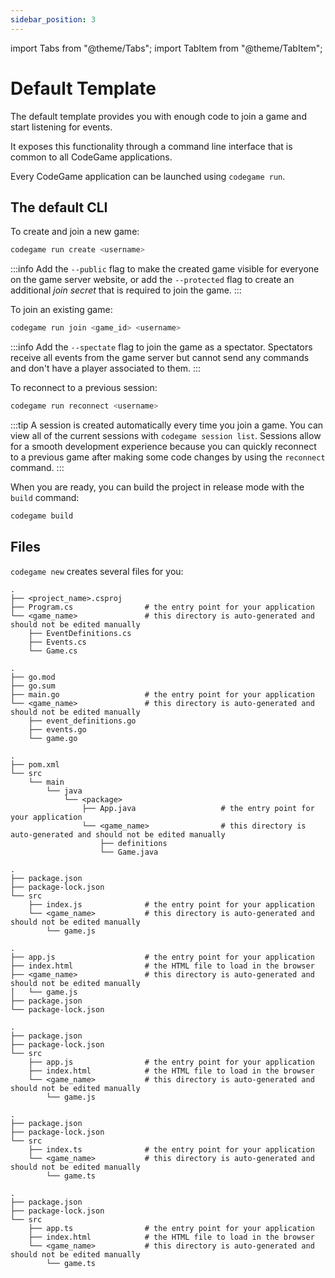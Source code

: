 ```yaml
---
sidebar_position: 3
---
```


import Tabs from "@theme/Tabs";
import TabItem from "@theme/TabItem";

# Default Template

The default template provides you with enough code to join a game and start listening for events.

It exposes this functionality through a command line interface that is common to all CodeGame applications.

Every CodeGame application can be launched using `codegame run`.

## The default CLI

To create and join a new game:

```bash
codegame run create <username>
```

:::info
Add the `--public` flag to make the created game visible for everyone on the game server website, or
add the `--protected` flag to create an additional _join secret_ that is required to join the game.
:::

To join an existing game:

```bash
codegame run join <game_id> <username>
```

:::info
Add the `--spectate` flag to join the game as a spectator. Spectators receive all events from the game server but cannot send any commands and don't have a player associated to them.
:::

To reconnect to a previous session:

```bash
codegame run reconnect <username>
```

:::tip
A session is created automatically every time you join a game. You can view all of the current sessions with `codegame session list`.
Sessions allow for a smooth development experience because you can quickly reconnect to a previous game after making some code changes by using the `reconnect` command.
:::

When you are ready, you can build the project in release mode with the `build` command:

```bash
codegame build
```

## Files

`codegame new` creates several files for you:

<Tabs groupId="lang">
  <TabItem value="csharp" label="C#">

```
.
├── <project_name>.csproj
├── Program.cs                # the entry point for your application
└── <game_name>               # this directory is auto-generated and should not be edited manually
    ├── EventDefinitions.cs
    ├── Events.cs
    └── Game.cs
```

  </TabItem>
  <TabItem value="go" label="Go">

```
.
├── go.mod
├── go.sum
├── main.go                   # the entry point for your application
└── <game_name>               # this directory is auto-generated and should not be edited manually
    ├── event_definitions.go
    ├── events.go
    └── game.go
```

  </TabItem>

  <TabItem value="java" label="Java">

```
.
├── pom.xml
└── src
    └── main
        └── java
            └── <package>
                ├── App.java                   # the entry point for your application
                └── <game_name>                # this directory is auto-generated and should not be edited manually
                    ├── definitions
                    └── Game.java
```

  </TabItem>
  <TabItem value="javascript" label="JavaScript">

<Tabs groupId="js-runtime">

  <TabItem value="node" label="Node.js">

```
.
├── package.json
├── package-lock.json
└── src
    ├── index.js              # the entry point for your application
    └── <game_name>           # this directory is auto-generated and should not be edited manually
        └── game.js
```

  </TabItem>
  <TabItem value="browser" label="Browser">

```
.
├── app.js                    # the entry point for your application
├── index.html                # the HTML file to load in the browser
├── <game_name>               # this directory is auto-generated and should not be edited manually
│   └── game.js
├── package.json
└── package-lock.json
```

  </TabItem>
  <TabItem value="bundler" label="Browser (bundled)">

```
.
├── package.json
├── package-lock.json
└── src
    ├── app.js                # the entry point for your application
    ├── index.html            # the HTML file to load in the browser
    └── <game_name>           # this directory is auto-generated and should not be edited manually
        └── game.js
```

  </TabItem>

</Tabs>

  </TabItem>
  <TabItem value="typescript" label="TypeScript">

<Tabs groupId="js-runtime">

  <TabItem value="node" label="Node.js">

```
.
├── package.json
├── package-lock.json
└── src
    ├── index.ts              # the entry point for your application
    └── <game_name>           # this directory is auto-generated and should not be edited manually
        └── game.ts
```

  </TabItem>
  <TabItem value="bundler" label="Browser (bundled)">

```
.
├── package.json
├── package-lock.json
└── src
    ├── app.ts                # the entry point for your application
    ├── index.html            # the HTML file to load in the browser
    └── <game_name>           # this directory is auto-generated and should not be edited manually
        └── game.ts
```

  </TabItem>
</Tabs>

  </TabItem>
</Tabs>
